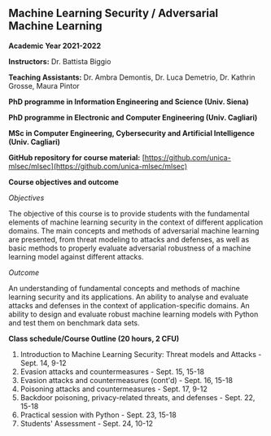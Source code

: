## Machine Learning Security / Adversarial Machine Learning
**Academic Year 2021-2022**

**Instructors:** Dr. Battista Biggio

**Teaching Assistants:** Dr. Ambra Demontis, Dr. Luca Demetrio, Dr. Kathrin Grosse, Maura Pintor

**PhD programme in Information Engineering and Science (Univ. Siena)**

**PhD programme in Electronic and Computer Engineering (Univ. Cagliari)**

**MSc in Computer Engineering, Cybersecurity and Artificial Intelligence (Univ. Cagliari)**

**GitHub repository for course material:** [https://github.com/unica-mlsec/mlsec](https://github.com/unica-mlsec/mlsec)

**Course objectives and outcome**

_Objectives_

The objective of this course is to provide students 
with the fundamental elements of machine learning security in the context of different application domains. 
The main concepts and methods of adversarial machine 
learning are presented, from threat modeling to attacks and defenses, 
as well as basic methods to properly evaluate adversarial robustness 
of a machine learning model against different attacks.
 
_Outcome_

An understanding of fundamental concepts and methods of machine learning security and its applications. 
An ability to analyse and evaluate attacks and defenses in the context of application-specific domains. 
An ability to design and evaluate robust machine learning models with Python and test them on benchmark data sets.

**Class schedule/Course Outline (20 hours, 2 CFU)**
1. Introduction to Machine Learning Security: Threat models and Attacks - Sept. 14, 9-12
2. Evasion attacks and countermeasures - Sept. 15, 15-18
3. Evasion attacks and countermeasures (cont'd) - Sept. 16, 15-18
4. Poisoning attacks and countermeasures - Sept. 17, 9-12
5. Backdoor poisoning, privacy-related threats, and defenses - Sept. 22, 15-18
6. Practical session with Python - Sept. 23, 15-18
7. Students' Assessment - Sept. 24, 10-12
